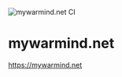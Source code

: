 ![mywarmind.net CI](https://github.com/AlexeyDemedetskiy/mywarmind.net/workflows/mywarmind.net%20CI/badge.svg)

# mywarmind.net
https://mywarmind.net
